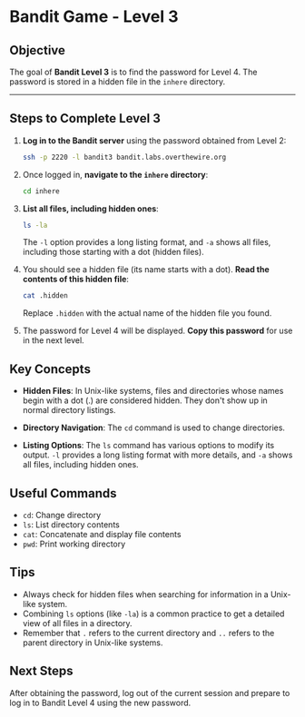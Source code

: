 # Bandit Game - Level 3

## Objective
The goal of **Bandit Level 3** is to find the password for Level 4. The password is stored in a hidden file in the `inhere` directory.

---

## Steps to Complete Level 3

1. **Log in to the Bandit server** using the password obtained from Level 2:
   ```bash
   ssh -p 2220 -l bandit3 bandit.labs.overthewire.org
   ```

2. Once logged in, **navigate to the `inhere` directory**:
   ```bash
   cd inhere
   ```

3. **List all files, including hidden ones**:
   ```bash
   ls -la
   ```
   The `-l` option provides a long listing format, and `-a` shows all files, including those starting with a dot (hidden files).

4. You should see a hidden file (its name starts with a dot). **Read the contents of this hidden file**:
   ```bash
   cat .hidden
   ```
   Replace `.hidden` with the actual name of the hidden file you found.

5. The password for Level 4 will be displayed. **Copy this password** for use in the next level.

## Key Concepts

- **Hidden Files**: In Unix-like systems, files and directories whose names begin with a dot (.) are considered hidden. They don't show up in normal directory listings.

- **Directory Navigation**: The `cd` command is used to change directories.

- **Listing Options**: The `ls` command has various options to modify its output. `-l` provides a long listing format with more details, and `-a` shows all files, including hidden ones.

## Useful Commands

- `cd`: Change directory
- `ls`: List directory contents
- `cat`: Concatenate and display file contents
- `pwd`: Print working directory

## Tips

- Always check for hidden files when searching for information in a Unix-like system.
- Combining `ls` options (like `-la`) is a common practice to get a detailed view of all files in a directory.
- Remember that `.` refers to the current directory and `..` refers to the parent directory in Unix-like systems.

## Next Steps

After obtaining the password, log out of the current session and prepare to log in to Bandit Level 4 using the new password.

